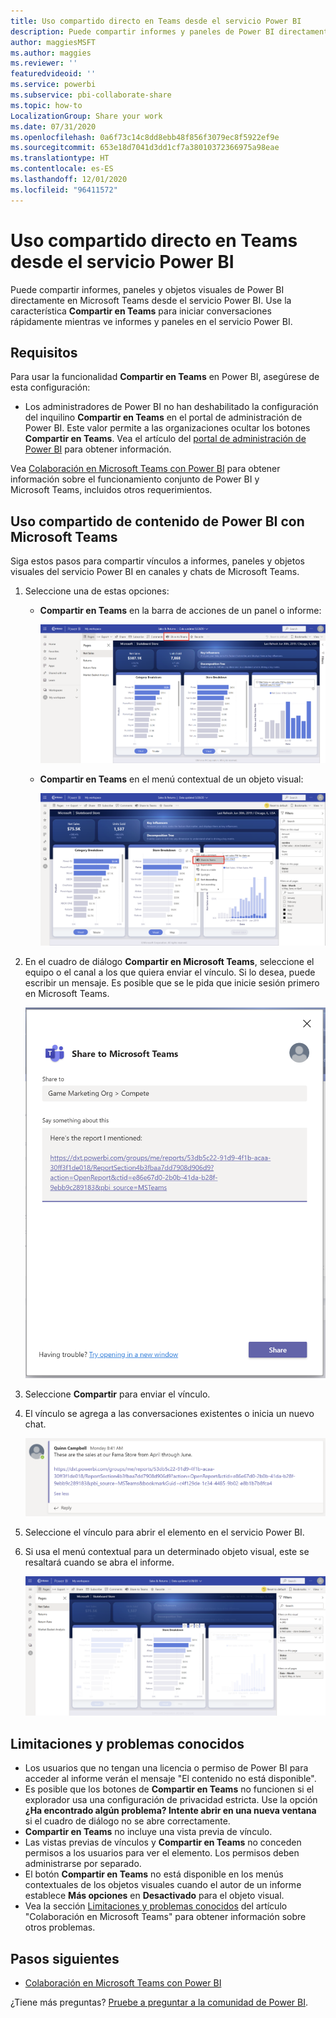 ```yaml
---
title: Uso compartido directo en Teams desde el servicio Power BI
description: Puede compartir informes y paneles de Power BI directamente en Microsoft Teams desde el servicio Power BI.
author: maggiesMSFT
ms.author: maggies
ms.reviewer: ''
featuredvideoid: ''
ms.service: powerbi
ms.subservice: pbi-collaborate-share
ms.topic: how-to
LocalizationGroup: Share your work
ms.date: 07/31/2020
ms.openlocfilehash: 0a6f73c14c8dd8ebb48f856f3079ec8f5922ef9e
ms.sourcegitcommit: 653e18d7041d3dd1cf7a38010372366975a98eae
ms.translationtype: HT
ms.contentlocale: es-ES
ms.lasthandoff: 12/01/2020
ms.locfileid: "96411572"
---
```

# <a name="share-directly-to-microsoft-teams-from-the-power-bi-service"></a>Uso compartido directo en Teams desde el servicio Power BI

Puede compartir informes, paneles y objetos visuales de Power BI directamente en Microsoft Teams desde el servicio Power BI. Use la característica **Compartir en Teams** para iniciar conversaciones rápidamente mientras ve informes y paneles en el servicio Power BI.

## <a name="requirements"></a>Requisitos

Para usar la funcionalidad **Compartir en Teams** en Power BI, asegúrese de esta configuración:

- Los administradores de Power BI no han deshabilitado la configuración del inquilino **Compartir en Teams** en el portal de administración de Power BI. Este valor permite a las organizaciones ocultar los botones **Compartir en Teams**. Vea el artículo del [portal de administración de Power BI](../admin/service-admin-portal.md#share-to-teams) para obtener información.

Vea [Colaboración en Microsoft Teams con Power BI](service-collaborate-microsoft-teams.md) para obtener información sobre el funcionamiento conjunto de Power BI y Microsoft Teams, incluidos otros requerimientos.

## <a name="share-power-bi-content-to-microsoft-teams"></a>Uso compartido de contenido de Power BI con Microsoft Teams

Siga estos pasos para compartir vínculos a informes, paneles y objetos visuales del servicio Power BI en canales y chats de Microsoft Teams.

1. Seleccione una de estas opciones:

   * **Compartir en Teams** en la barra de acciones de un panel o informe:

       ![Captura de pantalla del botón Compartir en Teams en la barra de acciones.](media/service-share-report-teams/service-teams-share-to-teams-action-bar-button.png)
    
   * **Compartir en Teams** en el menú contextual de un objeto visual:
    
      ![Captura de pantalla del botón Compartir en Teams en el menú contextual de un objeto visual.](media/service-share-report-teams/service-teams-share-to-teams-visual-context-menu.png)

1. En el cuadro de diálogo **Compartir en Microsoft Teams**, seleccione el equipo o el canal a los que quiera enviar el vínculo. Si lo desea, puede escribir un mensaje. Es posible que se le pida que inicie sesión primero en Microsoft Teams.

    ![Captura de pantalla del cuadro de diálogo Compartir en Microsoft Teams con información y mensaje.](media/service-share-report-teams/service-teams-share-to-teams-dialog.png)

1. Seleccione **Compartir** para enviar el vínculo.
    
1. El vínculo se agrega a las conversaciones existentes o inicia un nuevo chat.

    ![Captura de pantalla de la conversación de Microsoft Teams con vínculo a un elemento de Power BI.](media/service-share-report-teams/service-teams-share-to-teams-deep-link.png)

1. Seleccione el vínculo para abrir el elemento en el servicio Power BI.

1. Si usa el menú contextual para un determinado objeto visual, este se resaltará cuando se abra el informe.

    ![Captura de pantalla del informe de Power BI abierto con un objeto visual específico resaltado.](media/service-share-report-teams/service-teams-share-to-teams-spotlight-visual.png)


## <a name="known-issues-and-limitations"></a>Limitaciones y problemas conocidos

- Los usuarios que no tengan una licencia o permiso de Power BI para acceder al informe verán el mensaje "El contenido no está disponible".
- Es posible que los botones de **Compartir en Teams** no funcionen si el explorador usa una configuración de privacidad estricta. Use la opción **¿Ha encontrado algún problema? Intente abrir en una nueva ventana** si el cuadro de diálogo no se abre correctamente.
- **Compartir en Teams** no incluye una vista previa de vínculo.
- Las vistas previas de vínculos y **Compartir en Teams** no conceden permisos a los usuarios para ver el elemento. Los permisos deben administrarse por separado.
- El botón **Compartir en Teams** no está disponible en los menús contextuales de los objetos visuales cuando el autor de un informe establece **Más opciones** en **Desactivado** para el objeto visual.
- Vea la sección [Limitaciones y problemas conocidos](service-collaborate-microsoft-teams.md#known-issues-and-limitations) del artículo "Colaboración en Microsoft Teams" para obtener información sobre otros problemas.

## <a name="next-steps"></a>Pasos siguientes

- [Colaboración en Microsoft Teams con Power BI](service-collaborate-microsoft-teams.md)

¿Tiene más preguntas? [Pruebe a preguntar a la comunidad de Power BI](https://community.powerbi.com/).
